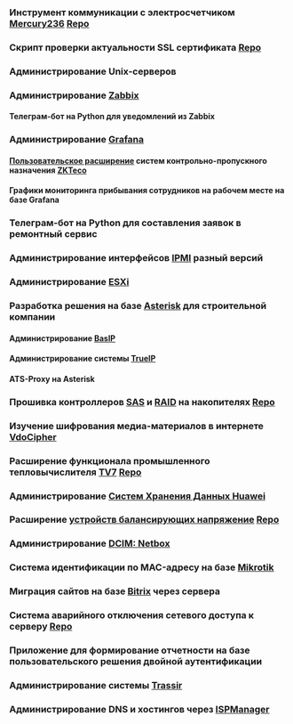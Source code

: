### Инструмент коммуникации с электросчетчиком [Mercury236](https://www.incotexcom.ru/catalogue/236art) [Repo](https://github.com/nenavizhuleto/general-telecom/tree/main/mercury236)

### Скрипт проверки актуальности SSL сертификата [Repo](https://github.com/nenavizhuleto/general-telecom/tree/main/zabbix-ssl-expire)

### Администрирование Unix-серверов

### Администрирование [Zabbix](https://www.zabbix.com/)

#### Телеграм-бот на Python для уведомлений из Zabbix

### Администрирование [Grafana](https://grafana.com/)

#### [Пользовательское расширение](https://github.com/nenavizhuleto/general-telecom/tree/main/python-zkteco-library) систем контрольно-пропускного назначения [ZKTeco](https://www.zkteco.com/en/)

#### Графики мониторинга прибывания сотрудников на рабочем месте на базе Grafana

### Телеграм-бот на Python для составления заявок в ремонтный сервис

### Администрирование интерфейсов [IPMI](https://en.wikipedia.org/wiki/Intelligent_Platform_Management_Interface) разный версий

### Администрирование [ESXi](https://en.wikipedia.org/wiki/VMware_ESXi)

### Разработка решения на базе [Asterisk](https://www.asterisk.org/) для строительной компании

#### Администрирование [BasIP](https://www.bas-ip.ru/)

#### Администрирование системы [TrueIP](https://true-ip.ru/)

#### ATS-Proxy на Asterisk

### Прошивка контроллеров [SAS](https://en.wikipedia.org/wiki/Serial_Attached_SCSI) и [RAID](https://en.wikipedia.org/wiki/RAID) на накопителях [Repo](https://github.com/nenavizhuleto/pm09a1)

### Изучение шифрования медиа-материалов в интернете [VdoCipher](https://www.vdocipher.com/)

### Расширение функционала промышленного тепловычислителя [TV7](http://termotronic.ru/products/tv7/) [Repo](https://github.com/nenavizhuleto/general-telecom/tree/main/tv7)

### Администрирование [Систем Хранения Данных Huawei](https://www.huawei-networks.ru/catalog/sistemy_khraneniya_dannykh_huawei)

### Расширение [устройств балансирующих напряжение](https://www.jkbms.com/) [Repo](https://github.com/nenavizhuleto/general-telecom/tree/main/jkrs)

### Администрирование [DCIM: Netbox](https://docs.netbox.dev/en/stable/)

### Система идентификации по MAC-адресу на базе [Mikrotik](https://mikrotik.com/)

### Миграция сайтов на базе [Bitrix](https://www.bitrix24.com/) через сервера

### Система аварийного отключения сетевого доступа к серверу [Repo](https://github.com/nenavizhuleto/telegram-emergency-bot)

### Приложение для формирование отчетности на базе пользовательского решения двойной аутентификации

### Администрирование системы [Trassir](https://trassir.ru/)

### Администрирование DNS и хостингов через [ISPManager](https://www.ispmanager.ru/)
